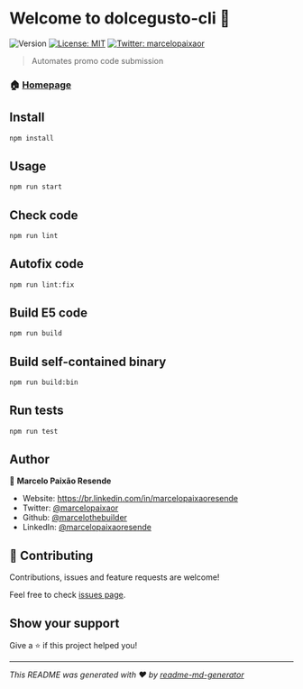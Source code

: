 # Welcome to dolcegusto-cli 👋
![Version](https://img.shields.io/badge/version-0.0.1-blue.svg?cacheSeconds=2592000)
[![License: MIT](https://img.shields.io/badge/License-MIT-yellow.svg)](#)
[![Twitter: marcelopaixaor](https://img.shields.io/twitter/follow/marcelopaixaor.svg?style=social)](https://twitter.com/marcelopaixaor)

> Automates promo code submission

### 🏠 [Homepage](https://github.com/marcelothebuilder/dolcegusto-cli)

## Install

```sh
npm install
```

## Usage

```sh
npm run start
```

## Check code

```sh
npm run lint
```

## Autofix code

```sh
npm run lint:fix
```

## Build E5 code

```sh
npm run build
```

## Build self-contained binary

```sh
npm run build:bin
```

## Run tests

```sh
npm run test
```

## Author

👤 **Marcelo Paixão Resende**

* Website: https://br.linkedin.com/in/marcelopaixaoresende
* Twitter: [@marcelopaixaor](https://twitter.com/marcelopaixaor)
* Github: [@marcelothebuilder](https://github.com/marcelothebuilder)
* LinkedIn: [@marcelopaixaoresende](https://linkedin.com/in/marcelopaixaoresende)

## 🤝 Contributing

Contributions, issues and feature requests are welcome!

Feel free to check [issues page](https://github.com/marcelothebuilder/dolcegusto-cli/issues). 

## Show your support

Give a ⭐️ if this project helped you!


***
_This README was generated with ❤️ by [readme-md-generator](https://github.com/kefranabg/readme-md-generator)_